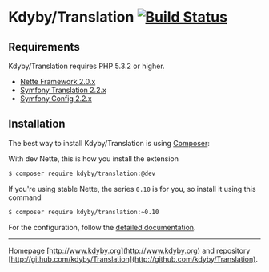 Kdyby/Translation [![Build Status](https://secure.travis-ci.org/Kdyby/Translation.png?branch=master)](http://travis-ci.org/Kdyby/Translation)
===========================


Requirements
------------

Kdyby/Translation requires PHP 5.3.2 or higher.

- [Nette Framework 2.0.x](https://github.com/nette/nette)
- [Symfony Translation 2.2.x](https://github.com/symfony/translation)
- [Symfony Config 2.2.x](https://github.com/symfony/config)


Installation
------------

The best way to install Kdyby/Translation is using  [Composer](http://getcomposer.org/):

With dev Nette, this is how you install the extension

```sh
$ composer require kdyby/translation:@dev
```

If you're using stable Nette, the series `0.10` is for you, so install it using this command

```sh
$ composer require kdyby/translation:~0.10
```

For the configuration, follow the [detailed documentation](https://github.com/Kdyby/Translation/blob/master/docs/en/index.md).



-----

Homepage [http://www.kdyby.org](http://www.kdyby.org) and repository [http://github.com/kdyby/Translation](http://github.com/kdyby/Translation).
